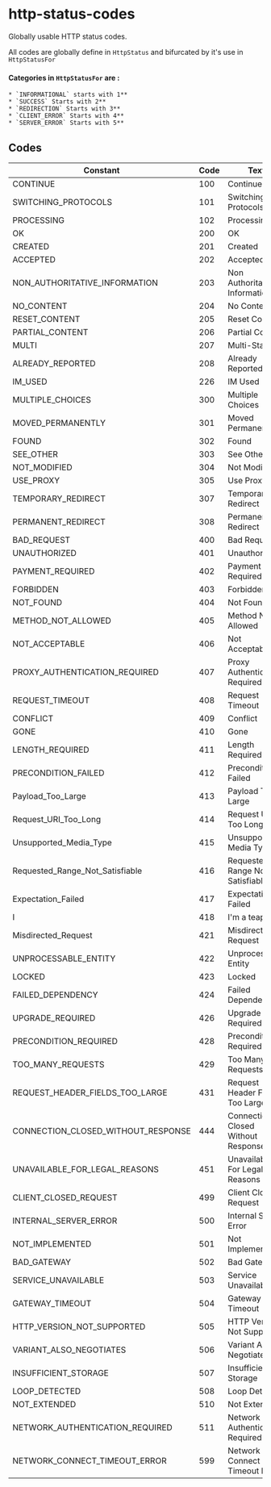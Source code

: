 # http-status-codes
Globally usable HTTP status codes.

All codes are globally define in `HttpStatus` and bifurcated by it's use in `HttpStatusFor`

#### Categories in `HttpStatusFor` are :
    * `INFORMATIONAL` starts with 1**
    * `SUCCESS` Starts with 2**
    * `REDIRECTION` Starts with 3**
    * `CLIENT_ERROR` Starts with 4**
    * `SERVER_ERROR` Starts with 5**


## Codes

Constant        | Code  | Text
----------------------------|---------|-------------------------------------
CONTINUE                        | 100   | Continue
SWITCHING_PROTOCOLS             | 101   | Switching Protocols
PROCESSING                      | 102   | Processing
OK                              | 200   | OK
CREATED                         | 201   | Created
ACCEPTED                        | 202   | Accepted
NON_AUTHORITATIVE_INFORMATION   | 203   | Non Authoritative Information
NO_CONTENT                      | 204   | No Content
RESET_CONTENT                   | 205   | Reset Content
PARTIAL_CONTENT                 | 206   | Partial Content
MULTI                           | 207   | Multi-Status
ALREADY_REPORTED                | 208   | Already Reported
IM_USED                         | 226   | IM Used
MULTIPLE_CHOICES                | 300   | Multiple Choices
MOVED_PERMANENTLY               | 301   | Moved Permanently
FOUND                           | 302   | Found
SEE_OTHER                       | 303   | See Other
NOT_MODIFIED                    | 304   | Not Modified
USE_PROXY                       | 305   | Use Proxy
TEMPORARY_REDIRECT              | 307   | Temporary Redirect
PERMANENT_REDIRECT              | 308   | Permanent Redirect
BAD_REQUEST                     | 400   | Bad Request
UNAUTHORIZED                    | 401   | Unauthorized
PAYMENT_REQUIRED                | 402   | Payment Required
FORBIDDEN                       | 403   | Forbidden
NOT_FOUND                       | 404   | Not Found
METHOD_NOT_ALLOWED              | 405   | Method Not Allowed
NOT_ACCEPTABLE                  | 406   | Not Acceptable
PROXY_AUTHENTICATION_REQUIRED   | 407   | Proxy Authentication Required
REQUEST_TIMEOUT                 | 408   | Request Timeout
CONFLICT                        | 409   | Conflict
GONE                            | 410   | Gone
LENGTH_REQUIRED                 | 411   | Length Required
PRECONDITION_FAILED             | 412   | Precondition Failed
Payload_Too_Large               | 413   | Payload Too Large
Request_URI_Too_Long            | 414   | Request URI Too Long
Unsupported_Media_Type          | 415   | Unsupported Media Type
Requested_Range_Not_Satisfiable | 416   | Requested Range Not Satisfiable
Expectation_Failed              | 417   | Expectation Failed
I                               | 418   | I'm a teapot
Misdirected_Request             | 421   | Misdirected Request
UNPROCESSABLE_ENTITY            | 422   | Unprocessable Entity
LOCKED                          | 423   | Locked
FAILED_DEPENDENCY               | 424   | Failed Dependency
UPGRADE_REQUIRED                | 426   | Upgrade Required
PRECONDITION_REQUIRED           | 428   | Precondition Required
TOO_MANY_REQUESTS               | 429   | Too Many Requests
REQUEST_HEADER_FIELDS_TOO_LARGE | 431   | Request Header Fields Too Large
CONNECTION_CLOSED_WITHOUT_RESPONSE      | 444   | Connection Closed Without Response
UNAVAILABLE_FOR_LEGAL_REASONS   | 451   | Unavailable For Legal Reasons
CLIENT_CLOSED_REQUEST           | 499   | Client Closed Request
INTERNAL_SERVER_ERROR           | 500   | Internal Server Error
NOT_IMPLEMENTED                 | 501   | Not Implemented
BAD_GATEWAY                     | 502   | Bad Gateway
SERVICE_UNAVAILABLE             | 503   | Service Unavailable
GATEWAY_TIMEOUT                 | 504   | Gateway Timeout
HTTP_VERSION_NOT_SUPPORTED      | 505   | HTTP Version Not Supported
VARIANT_ALSO_NEGOTIATES         | 506   | Variant Also Negotiates
INSUFFICIENT_STORAGE            | 507   | Insufficient Storage
LOOP_DETECTED                   | 508   | Loop Detected
NOT_EXTENDED                    | 510   | Not Extended
NETWORK_AUTHENTICATION_REQUIRED | 511   | Network Authentication Required
NETWORK_CONNECT_TIMEOUT_ERROR   | 599   | Network Connect Timeout Error
